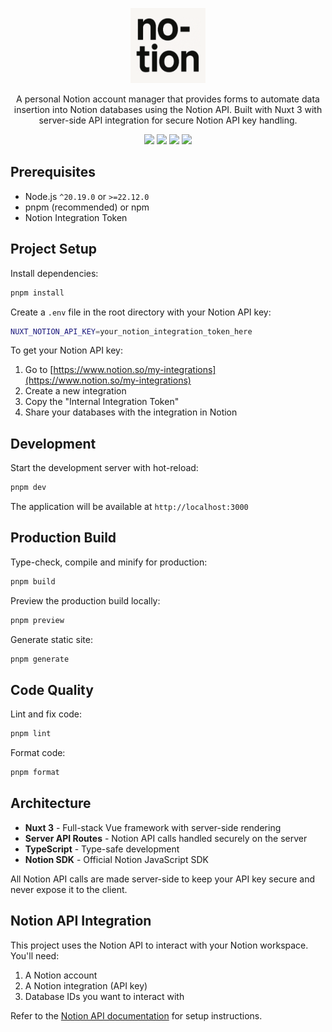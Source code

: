 <p align="center">
  <img width="120" src="https://github.com/eoussama/no-tion/blob/main/public/logo.png?raw=true">
</p>

<p align="center">
A personal Notion account manager that provides forms to automate data insertion into Notion databases using the Notion API.
Built with Nuxt 3 with server-side API integration for secure Notion API key handling.
</p>

<p align="center">
    <a href="https://github.com/eoussama/no-tion/blob/main/LICENSE" target="_blank"><img src="https://img.shields.io/github/license/eoussama/no-tion" /></a>
    <a href="https://github.com/eoussama/no-tion/actions/workflows/publish.yml" target="_blank"><img src="https://github.com/eoussama/core/actions/workflows/publish.yml/badge.svg" /></a>
    <img src="https://img.shields.io/github/v/release/eoussama/no-tion" />
    <img src="https://img.shields.io/github/languages/code-size/eoussama/core" />
</p>

## Prerequisites

- Node.js `^20.19.0` or `>=22.12.0`
- pnpm (recommended) or npm
- Notion Integration Token

## Project Setup

Install dependencies:

```sh
pnpm install
```

Create a `.env` file in the root directory with your Notion API key:

```sh
NUXT_NOTION_API_KEY=your_notion_integration_token_here
```

To get your Notion API key:

1. Go to [https://www.notion.so/my-integrations](https://www.notion.so/my-integrations)
2. Create a new integration
3. Copy the "Internal Integration Token"
4. Share your databases with the integration in Notion

## Development

Start the development server with hot-reload:

```sh
pnpm dev
```

The application will be available at `http://localhost:3000`

## Production Build

Type-check, compile and minify for production:

```sh
pnpm build
```

Preview the production build locally:

```sh
pnpm preview
```

Generate static site:

```sh
pnpm generate
```

## Code Quality

Lint and fix code:

```sh
pnpm lint
```

Format code:

```sh
pnpm format
```

## Architecture

- **Nuxt 3** - Full-stack Vue framework with server-side rendering
- **Server API Routes** - Notion API calls handled securely on the server
- **TypeScript** - Type-safe development
- **Notion SDK** - Official Notion JavaScript SDK

All Notion API calls are made server-side to keep your API key secure and never expose it to the client.

## Notion API Integration

This project uses the Notion API to interact with your Notion workspace. You'll need:

1. A Notion account
2. A Notion integration (API key)
3. Database IDs you want to interact with

Refer to the [Notion API documentation](https://developers.notion.com/) for setup instructions.
